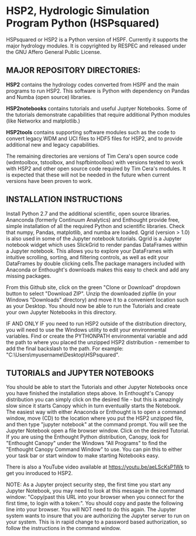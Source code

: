 # HSP2, Hydrologic Simulation Program Python (HSPsquared)

HSPsquared or HSP2 is a Python version of HSPF. Currently it supports the major hydrology modules.  It is copyrighted by RESPEC and released under the GNU Affero General Public License.

## MAJOR REPOSITORY DIRECTORIES:

**HSP2** contains the hydrology codes converted from HSPF and the main programs to run HSP2. This software is Python with dependency on Pandas and Numba (open source) libraries.

**HSP2notebooks** contains tutorials and useful Juptyer Notebooks.  Some of the tutorials demonstrate capabilities that require additional Python modules (like Networkx and matplotlib.)

**HSP2tools** contains supporting software modules such as the code to convert legacy WDM and UCI files to HDF5 files for HSP2, and to provide additional new and legacy capabilities.

The remaining directories are versions of Tim Cera's open source code (wdmtoolbox, tstoolbox, and hspfbintoolbox) with versions tested to work with HSP2 and other open source code required by Tim Cera's modules.  It is expected that these will not be needed in the future when current versions have been proven to work.


## INSTALLATION INSTRUCTIONS

Install Python 2.7 and the additional scientific, open source libraries.  Ananconda (formerly Continuum Analytics) and Enthought provide free, simple installation of all the required Python and scientific libraries.  Check that numpy, Pandas, matplotlib, and numba are loaded.  Qgrid (version > 1.0) is also used in some of the Jupyter notebook tutorials.  Qgrid is a Jupyter notebook widget which uses SlickGrid to render pandas DataFrames within a Jupyter notebook. This allows you to explore your DataFrames with intuitive scrolling, sorting, and filtering controls, as well as edit your DataFrames by double clicking cells.The package managers included with Anaconda or Enthought's downloads makes this easy to check and add any missing packages.

From this Github site, click on the green "Clone or Download" dropdown button to select "Download ZIP".  Unzip the downloaded zipfile (in your Windows "Downloads" directory) and move it  to a convenient location such as your Desktop. You should now be able to run the Tutorials and create your own Jupyter Notebooks in this directory.

IF AND ONLY IF you need to run HSP2 outside of the distribution directory, you will need to use the Windows utility to edit your environmental variables. Find or create the PYTHONPATH environmental variable and add the path to where you placed the unzipped HSP2 distribution - remember to add the final backslash to the path. For example: "C:\Users\myusername\Desktop\HSPsquared\". 


## TUTORIALS and JUPYTER NOTEBOOKS

You should be able to start the Tutorials and other Jupyter Notebooks once you have finished the installation steps above.  In Enthought's Canopy distribution you can simply click on the desired file - but this is amazingly slow since it starts Canopy which in turn eventually starts the Notebook.  The easiest way with either Anaconda or Enthought is to open a command window, move (CD) to the location where you put the HSP2 unzipped file, and then type "jupyter notebook" at the command prompt.  You will see the Jupyter Notebook open a file browser window. Click on the desired Tutorial.  If you are using the Enthought Python distribution, Canopy, look for "Enthought Canopy" under the Windows "All Programs" to find the "Enthought Canopy Command Window" to use.  You can pin this to either your task bar or start window to make starting Notebooks easy.

There is also a YouTube video available at https://youtu.be/aeLScKsP1Wk to get you inroduced to HSP2.

NOTE: As a Jupyter project security step, the first time you start any Jupyter Notebook, you may need to look at this message in the command window: "Copy/past this  URL into your browser when you connect for the first time, to login with a token:".  You should copy and paste the following line into your browser.  You will NOT need to do this again.  The Jupyter system wants to insure that you are authorizing the Jupyter server to run on your system.  This is in rapid change to a password based authorization, so follow the instructions in the command window.
